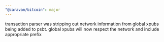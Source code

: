 ```yaml
---
"@caravan/bitcoin": major
---
```


transaction parser was stripping out network information from global xpubs being added to psbt. global xpubs will now respect the network and include appropriate prefix
